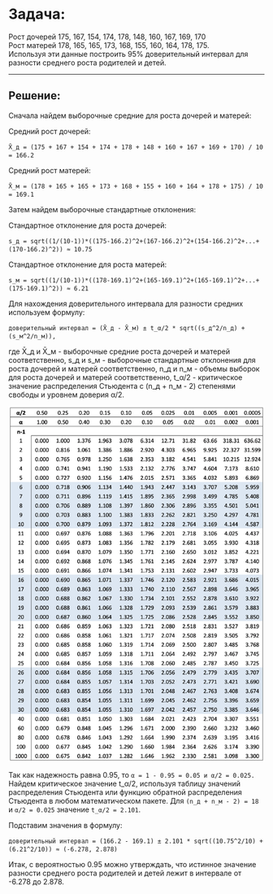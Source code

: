 # Задача:

Рост дочерей 175, 167, 154, 174, 178, 148, 160, 167, 169, 170  
Рост матерей  178, 165, 165, 173, 168, 155, 160, 164, 178, 175.  
Используя эти данные построить 95% доверительный интервал для разности среднего роста родителей и детей.

---

## Решение:

Сначала найдем выборочные средние для роста дочерей и матерей:

Средний рост дочерей:
```
X̄_д = (175 + 167 + 154 + 174 + 178 + 148 + 160 + 167 + 169 + 170) / 10 = 166.2
```
Средний рост матерей:
```
X̄_м = (178 + 165 + 165 + 173 + 168 + 155 + 160 + 164 + 178 + 175) / 10 = 169.1
```
Затем найдем выборочные стандартные отклонения:

Стандартное отклонение для роста дочерей:
```
s_д = sqrt((1/(10-1))*((175-166.2)^2+(167-166.2)^2+(154-166.2)^2+...+(170-166.2)^2)) ≈ 10.75
```
Стандартное отклонение для роста матерей:
```
s_м = sqrt((1/(10-1))*((178-169.1)^2+(165-169.1)^2+(165-169.1)^2+...+(175-169.1)^2)) ≈ 6.21
```
Для нахождения доверительного интервала для разности средних используем формулу:
```
доверительный интервал = (X̄_д - X̄_м) ± t_α/2 * sqrt((s_д^2/n_д) + (s_м^2/n_м)),
```
где X̄_д и X̄_м - выборочные средние роста дочерей и матерей соответственно, s_д и s_м - выборочные стандартные отклонения для роста дочерей и матерей соответственно, n_д и n_м - объемы выборок для роста дочерей и матерей соответственно, t_α/2 - критическое значение распределения Стьюдента с (n_д + n_м - 2) степенями свободы и уровнем доверия α/2.

![image](img-B3uM9D.png)

Так как надежность равна 0.95, то `α = 1 - 0.95 = 0.05 и α/2 = 0.025.` Найдем критическое значение t_α/2, используя таблицу значений распределения Стьюдента или функцию обратной распределения Стьюдента в любом математическом пакете. Для `(n_д + n_м - 2) = 18` и `α/2 = 0.025` значение `t_α/2 = 2.101`.

Подставим значения в формулу:
```
доверительный интервал = (166.2 - 169.1) ± 2.101 * sqrt((10.75^2/10) + (6.21^2/10)) ≈ (-6.278, 2.878)
```
Итак, с вероятностью 0.95 можно утверждать, что истинное значение разности среднего роста родителей и детей лежит в интервале от -6.278 до 2.878.